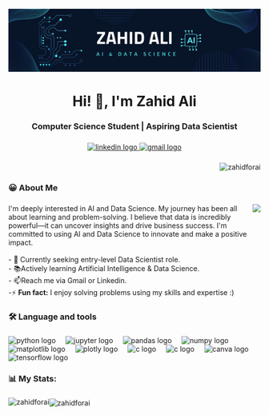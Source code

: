 ![Banner](https://github.com/ZahidforAI/ZahidforAI/blob/main/Banner.png)

###

<h1 align="center">Hi! 👋, I'm Zahid Ali</h1>

###

<h3 align="center">Computer Science Student | Aspiring Data Scientist </h3>

###

<div align="center">
  <a href="https://www.linkedin.com/in/zahidaliai/" target="_blank">
    <img src="https://img.shields.io/static/v1?message=LinkedIn&logo=linkedin&label=&color=0077B5&logoColor=white&labelColor=&style=for-the-badge" height="25" alt="linkedin logo"  />
  </a>
  
  <a href="https://mail.google.com/mail/?view=cm&source=mailto&to=zahidali852004@gmail.com" target="_blank">
    <img src="https://img.shields.io/static/v1?message=Gmail&logo=gmail&label=&color=D14836&logoColor=white&labelColor=&style=for-the-badge" height="25" alt="gmail logo"  />
  </a>
</div>

###
<p align="right"> <img src="https://komarev.com/ghpvc/?username=zahidforai&label=Profile%20views&color=blueviolet&style=flat" alt="zahidforai" /> </p>



###

<h3 align="left">😀  About Me</h3>

###

<img align="right" height="180" src="https://miro.medium.com/v2/resize:fit:900/1*YCrp0Z8mAOe2IUV9XmlEDw.gif"  />

###

<p align="left">I'm deeply interested in AI and Data Science. My journey has been all about learning and problem-solving. I believe that data is incredibly powerful—it can uncover insights and drive business success. I'm committed to using AI and Data Science to innovate and make a positive impact.<br><br>- 🔭 Currently seeking entry-level Data Scientist role.<br>- 📚Actively learning Artificial Intelligence & Data Science.<br>- 📫Reach me via Gmail or Linkedin.<br>-⚡ <b>Fun fact:</b> I enjoy solving problems using my skills and expertise :) </p>

###

<h3 align="left">🛠 Language and tools</h3>

###

<div align="left">
  <img src="https://cdn.jsdelivr.net/gh/devicons/devicon/icons/python/python-original.svg" height="40" alt="python logo"  />
  <img width="12" />
  <img src="https://cdn.jsdelivr.net/gh/devicons/devicon/icons/jupyter/jupyter-original.svg" height="40" alt="jupyter logo"  />
  <img width="12" />
  <img src="https://cdn.jsdelivr.net/gh/devicons/devicon/icons/pandas/pandas-original.svg" height="40" alt="pandas logo"  />
  <img width="12" />
  <img src="https://cdn.jsdelivr.net/gh/devicons/devicon/icons/numpy/numpy-original.svg" height="40" alt="numpy logo"  />
  <img width="12" />

  
  <img src="https://cdn.jsdelivr.net/gh/devicons/devicon@latest/icons/matplotlib/matplotlib-original.svg" height="40" alt="matplotlib logo" />
  <img width="12" />
  
  <img src="https://cdn.jsdelivr.net/gh/devicons/devicon@latest/icons/plotly/plotly-original-wordmark.svg" height="40" alt="plotly logo"/>
  <img width="12" />

  
  <img src="https://cdn.jsdelivr.net/gh/devicons/devicon@latest/icons/c/c-original.svg" height="40" alt="c logo"/>
  <img width="12" />

  
  <img src="https://cdn.jsdelivr.net/gh/devicons/devicon@latest/icons/java/java-original-wordmark.svg" height="40" alt="c logo"/>
  <img width="12" />
          
  
            
          
  
  
  
  <img src="https://cdn.simpleicons.org/canva/00C4CC" height="40" alt="canva logo"  />
  <img width="12" />
  <img src="https://cdn.simpleicons.org/tensorflow/FF6F00" height="40" alt="tensorflow logo"  />
  <img width="12" />
  
</div>

###

<h3 align="left">📊 My Stats:</h3>

###

<p><img align="left" src="https://github-readme-stats.vercel.app/api/top-langs?username=zahidforai&show_icons=true&locale=en&layout=compact" alt="zahidforai" /></p>


<p><img align="center" src="https://github-readme-streak-stats.herokuapp.com/?user=zahidforai&" alt="zahidforai" /></p>


###


